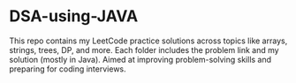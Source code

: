 # DSA-using-JAVA
This repo contains my LeetCode practice solutions across topics like arrays, strings, trees, DP, and more. Each folder includes the problem link and my solution (mostly in Java). Aimed at improving problem-solving skills and preparing for coding interviews.

